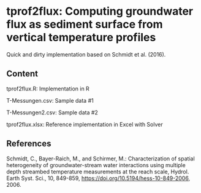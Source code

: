 # tprof2flux: Computing groundwater flux as sediment surface from vertical temperature profiles

Quick and dirty implementation based on Schmidt et al. (2016).

## Content

tprof2flux.R: Implementation in R

T-Messungen.csv: Sample data #1

T-Messungen2.csv: Sample data #2

tprof2flux.xlsx: Reference implementation in Excel with Solver


## References

Schmidt, C., Bayer-Raich, M., and Schirmer, M.: Characterization of spatial heterogeneity of groundwater-stream water interactions using multiple depth streambed temperature measurements at the reach scale, Hydrol. Earth Syst. Sci., 10, 849-859, https://doi.org/10.5194/hess-10-849-2006, 2006.
